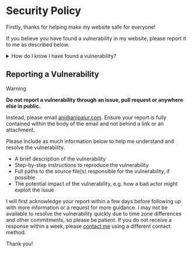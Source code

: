 # Security Policy

Firstly, thanks for helping make my website safe for everyone!

If you believe you have found a vulnerability in my website, please report it to me as described below.

<details>

<summary>How do I know I have found a vulnerability?</summary>

Ask yourself these questions:

- Can I access something I should not have access to?
- Can I disable something for other people?
- Can I change the functionality of the website?

If you answered 'yes' to any of these questions, you are probably dealing with a vulnerability.
Even if you answered 'no' to all questions, you might still be dealing with a vulnerability.
If you are unsure, email [ani@anipalur.com].

</details>

## Reporting a Vulnerability

> [!WARNING]  
> **Do not report a vulnerability through an issue, pull request or anywhere else in public.**

Instead, please email [ani@anipalur.com]. Ensure your report is fully contained within the body of the email and not behind a link or an attachment.

Please include as much information below to help me understand and resolve the vulnerability.

- A brief description of the vulnerability
- Step-by-step instructions to reproduce the vulnerability
- Full paths to the source file(s) responsible for the vulnerability, if possible
- The potential impact of the vulnerability, e.g. how a bad actor might exploit the issue

I will first acknowledge your report within a few days before following up with more information or a request for more guidance.
I may not be available to resolve the vulnerability quickly due to time zone differences and other commitments, so please be patient.
If you do not receive a response within a week, please [contact me](https://listhis.pages.dev/contact "Learn how to contact me.") using a different contact method.

Thank you!

[ani@anipalur.com]: mailto:ani@anipalur.com "Send Anitej Palur an email."
